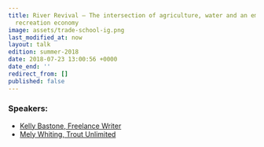 ```yaml
---
title: River Revival – The intersection of agriculture, water and an emerging outdoor
  recreation economy
image: assets/trade-school-ig.png
last_modified_at: now
layout: talk
edition: summer-2018
date: 2018-07-23 13:00:56 +0000
date_end: ''
redirect_from: []
published: false
---
```

### Speakers: 

* [Kelly Bastone, Freelance Writer](http://www.kellybastone.com/)
* [Mely Whiting, Trout Unlimited](https://www.tu.org/staff/Western%20Water%20and%20Habitat%20Program/melywhiting)
